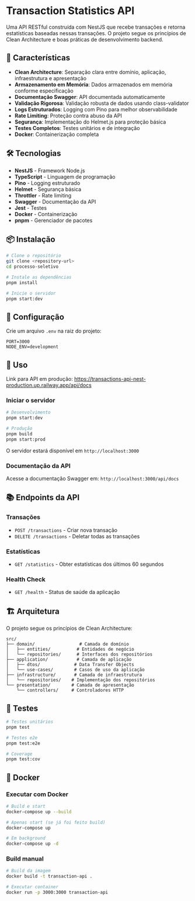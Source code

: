 # Transaction Statistics API

Uma API RESTful construída com NestJS que recebe transações e retorna estatísticas baseadas nessas transações. O projeto segue os princípios de Clean Architecture e boas práticas de desenvolvimento backend.

## 🚀 Características

- **Clean Architecture**: Separação clara entre domínio, aplicação, infraestrutura e apresentação
- **Armazenamento em Memória**: Dados armazenados em memória conforme especificação
- **Documentação Swagger**: API documentada automaticamente
- **Validação Rigorosa**: Validação robusta de dados usando class-validator
- **Logs Estruturados**: Logging com Pino para melhor observabilidade
- **Rate Limiting**: Proteção contra abuso da API
- **Segurança**: Implementação do Helmet.js para proteção básica
- **Testes Completos**: Testes unitários e de integração
- **Docker**: Containerização completa

## 🛠️ Tecnologias

- **NestJS** - Framework Node.js
- **TypeScript** - Linguagem de programação
- **Pino** - Logging estruturado
- **Helmet** - Segurança básica
- **Throttler** - Rate limiting
- **Swagger** - Documentação da API
- **Jest** - Testes
- **Docker** - Containerização
- **pnpm** - Gerenciador de pacotes

## 📦 Instalação

```bash
# Clone o repositório
git clone <repository-url>
cd processo-seletivo

# Instale as dependências
pnpm install

# Inicie o servidor
pnpm start:dev
```

## 🔧 Configuração

Crie um arquivo `.env` na raiz do projeto:

```env
PORT=3000
NODE_ENV=development
```

## 🚀 Uso
Link para API em produção: https://transactions-api-nest-production.up.railway.app/api/docs
### Iniciar o servidor

```bash
# Desenvolvimento
pnpm start:dev

# Produção
pnpm build
pnpm start:prod
```

O servidor estará disponível em `http://localhost:3000`

### Documentação da API

Acesse a documentação Swagger em: `http://localhost:3000/api/docs`

## 📚 Endpoints da API

### Transações

- `POST /transactions` - Criar nova transação
- `DELETE /transactions` - Deletar todas as transações

### Estatísticas

- `GET /statistics` - Obter estatísticas dos últimos 60 segundos

### Health Check

- `GET /health` - Status de saúde da aplicação

## 🏗️ Arquitetura

O projeto segue os princípios de Clean Architecture:

```
src/
├── domain/                 # Camada de domínio
│   ├── entities/          # Entidades de negócio
│   └── repositories/      # Interfaces dos repositórios
├── application/           # Camada de aplicação
│   ├── dtos/             # Data Transfer Objects
│   └── use-cases/        # Casos de uso da aplicação
├── infrastructure/       # Camada de infraestrutura
│   └── repositories/    # Implementação dos repositórios
└── presentation/        # Camada de apresentação
    └── controllers/     # Controladores HTTP
```

## 🧪 Testes

```bash
# Testes unitários
pnpm test

# Testes e2e
pnpm test:e2e

# Coverage
pnpm test:cov
```

## 🐳 Docker

### Executar com Docker

```bash
# Build e start
docker-compose up --build

# Apenas start (se já foi feito build)
docker-compose up

# Em background
docker-compose up -d
```

### Build manual

```bash
# Build da imagem
docker build -t transaction-api .

# Executar container
docker run -p 3000:3000 transaction-api
```
